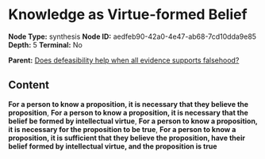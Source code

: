 # Knowledge as Virtue-formed Belief

**Node Type:** synthesis
**Node ID:** aedfeb90-42a0-4e47-ab68-7cd10dda9e85
**Depth:** 5
**Terminal:** No

**Parent:** [Does defeasibility help when all evidence supports falsehood?](does-defeasibility-help-when-all-evidence-supports-falsehood-antithesis-07ebf2ea-87d2-4876-8665-3b359dc8e5f0.md)

## Content

**For a person to know a proposition, it is necessary that they believe the proposition**, **For a person to know a proposition, it is necessary that the belief be formed by intellectual virtue**, **For a person to know a proposition, it is necessary for the proposition to be true**, **For a person to know a proposition, it is sufficient that they believe the proposition, have their belief formed by intellectual virtue, and the proposition is true**
